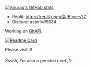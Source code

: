 
  [![Anurag's GitHub stats](https://github-readme-stats.vercel.app/api?username=JBYT27)](https://github.com/anuraghazra/github-readme-stats)

- Replit: https://replit.com/@JBloves27
- Discord: aspirin#5634

Working on [GitAPI](https://github.com/JBYT27/GitAPI). 

[![Readme Card](https://github-readme-stats.vercel.app/api/pin/?username=JBYT27&repo=GitAPI)](https://github.com/JBYT27/GitAPI)

Please visit it!

###### Ssshh, I'm also a genshin nerd ;D
